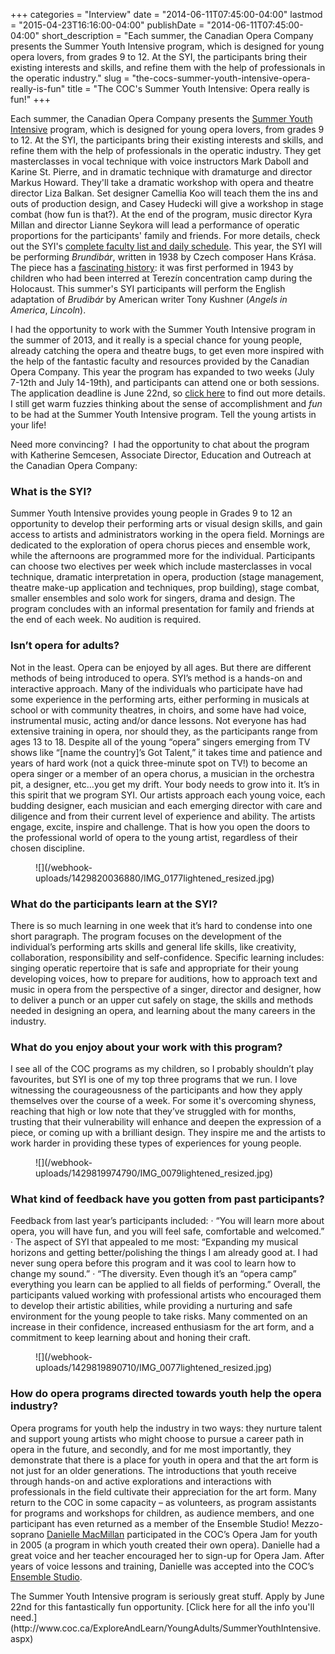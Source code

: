 +++
categories = "Interview"
date = "2014-06-11T07:45:00-04:00"
lastmod = "2015-04-23T16:16:00-04:00"
publishDate = "2014-06-11T07:45:00-04:00"
short_description = "Each summer, the Canadian Opera Company presents the Summer Youth Intensive program, which is designed for young opera lovers, from grades 9 to 12. At the SYI, the participants bring their existing interests and skills, and refine them with the help of professionals in the operatic industry."
slug = "the-cocs-summer-youth-intensive-opera-really-is-fun"
title = "The COC&#039;s Summer Youth Intensive: Opera really is fun!"
+++

Each summer, the Canadian Opera Company presents the [Summer Youth Intensive](http://www.coc.ca/ExploreAndLearn/YoungAdults/SummerYouthIntensive.aspx) program, which is designed for young opera lovers, from grades 9 to 12. At the SYI, the participants bring their existing interests and skills, and refine them with the help of professionals in the operatic industry. They get masterclasses in vocal technique with voice instructors Mark Daboll and Karine St. Pierre, and in dramatic technique with dramaturge and director Markus Howard. They'll take a dramatic workshop with opera and theatre director Liza Balkan. Set designer Camellia Koo will teach them the ins and outs of production design, and Casey Hudecki will give a workshop in stage combat (how fun is that?). At the end of the program, music director Kyra Millan and director Lianne Seykora will lead a performance of operatic proportions for the participants' family and friends. For more details, check out the SYI's [complete faculty list and daily schedule](http://www.coc.ca/ExploreAndLearn/YoungAdults/SummerYouthIntensive/SYIPrograms.aspx).
This year, the SYI will be performing _Brundibár_, written in 1938 by Czech composer Hans Krása. The piece has a [fascinating history](http://holocaustmusic.ort.org/places/theresienstadt/brundibar/): it was first performed in 1943 by children who had been interred at Terezín concentration camp during the Holocaust. This summer's SYI participants will perform the English adaptation of _Brudibár_ by American writer Tony Kushner (_Angels in America_, _Lincoln_).

I had the opportunity to work with the Summer Youth Intensive program in the summer of 2013, and it really is a special chance for young people, already catching the opera and theatre bugs, to get even more inspired with the help of the fantastic faculty and resources provided by the Canadian Opera Company. This year the program has expanded to two weeks (July 7-12th and July 14-19th), and participants can attend one or both sessions. The application deadline is June 22nd, so [click here](http://www.coc.ca/ExploreAndLearn/YoungAdults/SummerYouthIntensive.aspx) to find out more details. I still get warm fuzzies thinking about the sense of accomplishment and _fun_ to be had at the Summer Youth Intensive program. Tell the young artists in your life!

Need more convincing?  I had the opportunity to chat about the program with Katherine Semcesen, Associate Director, Education and Outreach at the Canadian Opera Company:

### What is the SYI?

Summer Youth Intensive provides young people in Grades 9 to 12 an opportunity to develop their performing arts or visual design skills, and gain access to artists and administrators working in the opera field. Mornings are dedicated to the exploration of opera chorus pieces and ensemble work, while the afternoons are programmed more for the individual. Participants can choose two electives per week which include masterclasses in vocal technique, dramatic interpretation in opera, production (stage management, theatre make-up application and techniques, prop building), stage combat, smaller ensembles and solo work for singers, drama and design. The program concludes with an informal presentation for family and friends at the end of each week. No audition is required.

### Isn’t opera for adults?

Not in the least. Opera can be enjoyed by all ages. But there are different methods of being introduced to opera. SYI’s method is a hands-on and interactive approach. Many of the individuals who participate have had some experience in the performing arts, either performing in musicals at school or with community theatres, in choirs, and some have had voice, instrumental music, acting and/or dance lessons. Not everyone has had extensive training in opera, nor should they, as the participants range from ages 13 to 18\. Despite all of the young “opera” singers emerging from TV shows like “[name the country]’s Got Talent,” it takes time and patience and years of hard work (not a quick three-minute spot on TV!) to become an opera singer or a member of an opera chorus, a musician in the orchestra pit, a designer, etc…you get my drift. Your body needs to grow into it. It’s in this spirit that we program SYI. Our artists approach each young voice, each budding designer, each musician and each emerging director with care and diligence and from their current level of experience and ability. The artists engage, excite, inspire and challenge. That is how you open the doors to the professional world of opera to the young artist, regardless of their chosen discipline.

<figure data-type="image">
![](/webhook-uploads/1429820036880/IMG_0177lightened_resized.jpg)
</figure>

### What do the participants learn at the SYI?

There is so much learning in one week that it’s hard to condense into one short paragraph. The program focuses on the development of the individual’s performing arts skills and general life skills, like creativity, collaboration, responsibility and self-confidence. Specific learning includes: singing operatic repertoire that is safe and appropriate for their young developing voices, how to prepare for auditions, how to approach text and music in opera from the perspective of a singer, director and designer, how to deliver a punch or an upper cut safely on stage, the skills and methods needed in designing an opera, and learning about the many careers in the industry.

### What do you enjoy about your work with this program?

I see all of the COC programs as my children, so I probably shouldn’t play favourites, but SYI is one of my top three programs that we run. I love witnessing the courageousness of the participants and how they apply themselves over the course of a week. For some it's overcoming shyness, reaching that high or low note that they’ve struggled with for months, trusting that their vulnerability will enhance and deepen the expression of a piece, or coming up with a brilliant design. They inspire me and the artists to work harder in providing these types of experiences for young people.

<figure data-type="image">
![](/webhook-uploads/1429819974790/IMG_0079lightened_resized.jpg)
</figure>

### What kind of feedback have you gotten from past participants?

Feedback from last year’s participants included: · “You will learn more about opera, you will have fun, and you will feel safe, comfortable and welcomed.” · The aspect of SYI that appealed to me most: “Expanding my musical horizons and getting better/polishing the things I am already good at. I had never sung opera before this program and it was cool to learn how to change my sound.” · “The diversity. Even though it’s an “opera camp” everything you learn can be applied to all fields of performing.” Overall, the participants valued working with professional artists who encouraged them to develop their artistic abilities, while providing a nurturing and safe environment for the young people to take risks. Many commented on an increase in their confidence, increased enthusiasm for the art form, and a commitment to keep learning about and honing their craft.

<figure data-type="image">
![](/webhook-uploads/1429819890710/IMG_0077lightened_resized.jpg)
</figure>

### How do opera programs directed towards youth help the opera industry?

Opera programs for youth help the industry in two ways: they nurture talent and support young artists who might choose to pursue a career path in opera in the future, and secondly, and for me most importantly, they demonstrate that there is a place for youth in opera and that the art form is not just for an older generations. The introductions that youth receive through hands-on and active explorations and interactions with professionals in the field cultivate their appreciation for the art form. Many return to the COC in some capacity – as volunteers, as program assistants for programs and workshops for children, as audience members, and one participant has even returned as a member of the Ensemble Studio! Mezzo-soprano [Danielle MacMillan](http://www.coc.ca/ExploreAndLearn/NewToOpera/OnlineLearningCentre/ParlandoTheCOCBlog.aspx?EntryID=24212) participated in the COC’s Opera Jam for youth in 2005 (a program in which youth created their own opera). Danielle had a great voice and her teacher encouraged her to sign-up for Opera Jam. After years of voice lessons and training, Danielle was accepted into the COC’s [Ensemble Studio](http://www.coc.ca/aboutthecoc/companymembers/EnsembleStudio.aspx).
<div class="intro">The Summer Youth Intensive program is seriously great stuff. Apply by June 22nd for this fantastically fun opportunity. [Click here for all the info you'll need.](http://www.coc.ca/ExploreAndLearn/YoungAdults/SummerYouthIntensive.aspx)</div>
